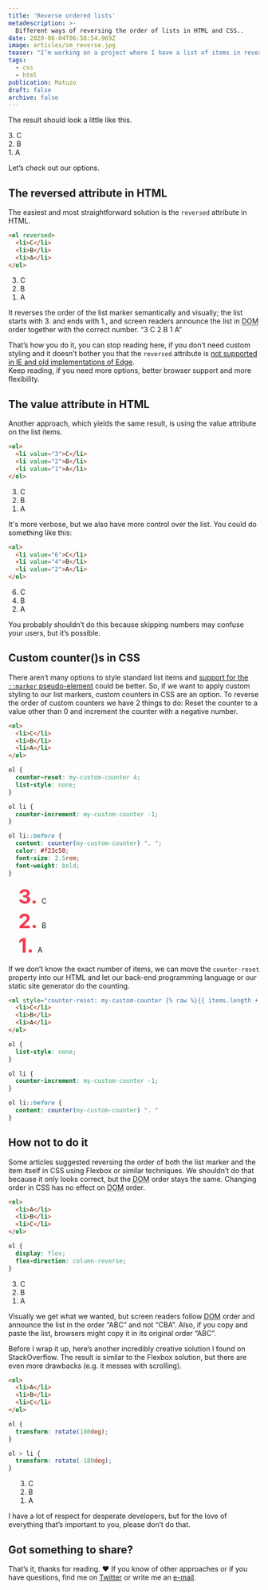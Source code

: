 ```yaml
---
title: 'Reverse ordered lists'
metadescription: >-
  Different ways of reversing the order of lists in HTML and CSS..
date: 2020-06-04T06:58:54.969Z
image: articles/sm_reverse.jpg
teaser: "I’m working on a project where I have a list of items in reverse order. The list starts with the latest item and ends with the oldest. I wanted to express that both semantically and visually. I did some research and found interesting solutions, some of them good, others not so much."
tags:
  - css
  - html
publication: Matuzo
draft: false
archive: false
---
```


The result should look a little like this.

3\. C  
2\. B  
1\. A  

Let’s check out our options.

## The reversed attribute in HTML

The easiest and most straightforward solution is the `reversed` attribute in HTML.

```html
<ol reversed>
  <li>C</li>
  <li>B</li>
  <li>A</li>
</ol>
```

<style>
  .article-list {
    list-style-type: decimal;
  }

  .article-list li {
    margin-bottom: 0;
  }
</style>

<ol reversed class="article-list">
  <li>C</li>
  <li>B</li>
  <li>A</li>
</ol>

It reverses the order of the list marker semantically and visually; the list starts with 3. and ends with 1., and screen readers announce the list in <abbr title="Document Object Model">DOM</abbr> order together with the correct number. “3 C 2 B 1 A”

That’s how you do it, you can stop reading here, if you don’t need custom styling and it doesn’t bother you that the `reversed` attribute is [not supported in IE and old implementations of Edge](https://caniuse.com/#feat=ol-reversed).  
Keep reading, if you need more options, better browser support and more flexibility.


## The value attribute in HTML

Another approach, which yields the same result, is using the value attribute on the list items.

```html
<ol>
  <li value="3">C</li>
  <li value="2">B</li>
  <li value="1">A</li>
</ol>
```

<ol class="article-list">
  <li value="3">C</li>
  <li value="2">B</li>
  <li value="1">A</li>
</ol>

It's more verbose, but we also have more control over the list. You could do something like this:
```html
<ol>
  <li value="6">C</li>
  <li value="4">B</li>
  <li value="2">A</li>
</ol>
```

<ol class="article-list">
  <li value="6">C</li>
  <li value="4">B</li>
  <li value="2">A</li>
</ol>

You probably shouldn’t do this because skipping numbers may confuse your users, but it’s possible.


## Custom counter()s in CSS

There aren’t many options to style standard list items and [support for the `::marker` pseudo-element](https://caniuse.com/#feat=css-marker-pseudo) could be better. So, if we want to apply custom styling to our list markers, custom counters in CSS are an option.
To reverse the order of custom counters we have 2 things to do: Reset the counter to a value other than 0 and increment the counter with a negative number.

```html
<ol>
  <li>C</li>
  <li>B</li>
  <li>A</li>
</ol>
```

```css
ol {
  counter-reset: my-custom-counter 4;
  list-style: none;
}

ol li {
  counter-increment: my-custom-counter -1;
}

ol li::before {
  content: counter(my-custom-counter) ". ";
  color: #f23c50;
  font-size: 2.5rem;
  font-weight: bold;
}
```

<style>
.article-list-custom {
  counter-reset: my-custom-counter 4;
  padding-left: 20px;
  list-style: none;
}

.article-list-custom li {
  counter-increment: my-custom-counter -1;
}

.article-list-custom li::before {
  content: counter(my-custom-counter) ". ";
  color: #f23c50;
  font-size: 2.5rem;
  font-weight: bold;
}
</style>

<ol class="article-list article-list-custom">
  <li value="6">C</li>
  <li value="4">B</li>
  <li value="2">A</li>
</ol>

If we don’t know the exact number of items, we can move the `counter-reset` property into our HTML and let our back-end programming language or our static site generator do the counting.


```html
<ol style="counter-reset: my-custom-counter {% raw %}{{ items.length + 1 }}{% endraw %}">
  <li>C</li>
  <li>B</li>
  <li>A</li>
</ol>
```

```css
ol {
  list-style: none;
}

ol li {
  counter-increment: my-custom-counter -1;
}

ol li::before {
  content: counter(my-custom-counter) ". "
}
```

## How not to do it

Some articles suggested reversing the order of both the list marker and the item itself in CSS using Flexbox or similar techniques. We shouldn’t do that because it only looks correct, but the <abbr title="Document Object Model">DOM</abbr> order stays the same. Changing order in CSS has no effect on <abbr title="Document Object Model">DOM</abbr> order.


```html
<ol>
  <li>A</li>
  <li>B</li>
  <li>C</li>
</ol>
```

```css
ol {
  display: flex;
  flex-direction: column-reverse;
}
```

<style>
  .article-list-flexbox {
    display: flex;
    flex-direction: column-reverse;
  }
</style>

<ol class="article-list article-list-flexbox">
  <li>A</li>
  <li>B</li>
  <li>C</li>
</ol>

Visually we get what we wanted, but screen readers follow <abbr title="Document Object Model">DOM</abbr> order and announce the list in the order “ABC” and not “CBA”. Also, if you copy and paste the list, browsers might copy it in its original order “ABC”.

Before I wrap it up, here’s another incredibly creative solution I found on StackOverflow. The result is similar to the Flexbox solution, but there are even more drawbacks (e.g. it messes with scrolling).

```html
<ol>
  <li>A</li>
  <li>B</li>
  <li>C</li>
</ol>
```

```css
ol {
  transform: rotate(180deg);
}

ol > li {
  transform: rotate(-180deg);
}
```

<style>
  .article-list-transform {
    transform: rotate(180deg);
    padding: 0 40px 0 0;
  }

  .article-list-transform > li {
    transform: rotate(-180deg);
}
</style>

<ol class="article-list article-list-transform">
  <li>A</li>
  <li>B</li>
  <li>C</li>
</ol>

I have a lot of respect for desperate developers, but for the love of everything that’s important to you, please don’t do that.

## Got something to share?

That’s it, thanks for reading. ❤️ If you know of other approaches or if you have questions, find me on [Twitter](https://twitter.com/mmatuzo) or write me an [e-mail](mailto:manuel@matuzo.at).